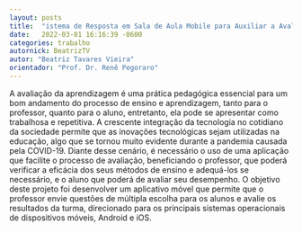 ```yaml
---
layout: posts
title:  "istema de Resposta em Sala de Aula Mobile para Auxiliar a Avaliação da Aprendizagem"
date:   2022-03-01 16:16:39 -0600
categories: trabalho
autornick: BeatrizTV
autor: "Beatriz Tavares Vieira"
orientador: "Prof. Dr. Renê Pegoraro"
---
```

A avaliação da aprendizagem é uma prática pedagógica essencial para um bom andamento do processo de ensino e aprendizagem, tanto para o professor, quanto para o aluno, entretanto, ela pode se apresentar como trabalhosa e repetitiva. A crescente integração da tecnologia no cotidiano da sociedade permite que as inovações tecnológicas sejam utilizadas na educação, algo que se tornou muito evidente durante a pandemia causada pela COVID-19. Diante desse cenário, é necessário o uso de uma aplicação que facilite o processo de avaliação, beneficiando o professor, que poderá verificar a eficácia dos seus métodos de ensino e adequá-los se necessário, e o aluno que poderá de avaliar seu desempenho. O objetivo deste projeto foi desenvolver um aplicativo móvel que permite que o professor envie questões de múltipla escolha para os alunos e avalie os resultados da turma, direcionado para os principais sistemas operacionais de dispositivos móveis, Android e iOS.